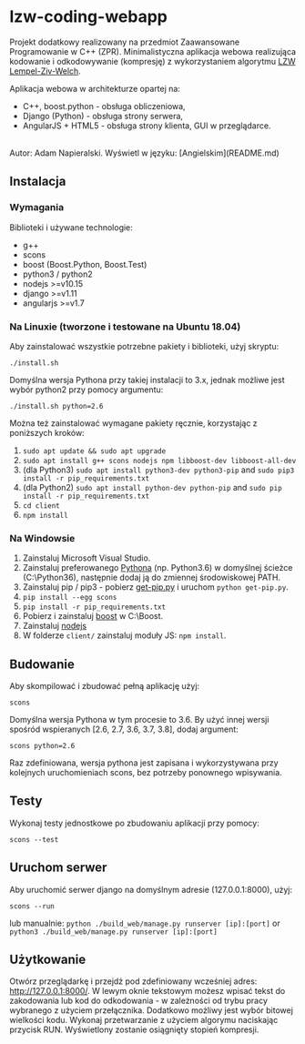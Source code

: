 # lzw-coding-webapp
Projekt dodatkowy realizowany na przedmiot Zaawansowane Programowanie w C++ (ZPR). Minimalistyczna aplikacja webowa realizująca kodowanie i odkodowywanie (kompresję) z wykorzystaniem algorytmu [LZW Lempel-Ziv-Welch](https://pl.wikipedia.org/wiki/LZW).<br>

Aplikacja webowa w architekturze opartej na:
- C++, boost.python - obsługa obliczeniowa,
- Django (Python) - obsługa strony serwera,
- AngularJS + HTML5 - obsługa strony klienta, GUI w przeglądarce.
<br>
Autor: Adam Napieralski.
Wyświetl w języku: [Angielskim](README.md)

## Instalacja

### Wymagania
Biblioteki i używane technologie:
- g++
- scons
- boost (Boost.Python, Boost.Test)
- python3 / python2
- nodejs >=v10.15
- django >=v1.11
- angularjs >=v1.7

### Na Linuxie (tworzone i testowane na Ubuntu 18.04)
Aby zainstalować wszystkie potrzebne pakiety i biblioteki, użyj skryptu:
```
./install.sh
```
Domyślna wersja Pythona przy takiej instalacji to 3.x, jednak możliwe jest wybór python2 przy pomocy argumentu: 
```
./install.sh python=2.6
```
Można też zainstalować wymagane pakiety ręcznie, korzystając z poniższych kroków:
1. `sudo apt update && sudo apt upgrade`
2. `sudo apt install g++ scons nodejs npm libboost-dev libboost-all-dev`
3. (dla Python3) `sudo apt install python3-dev python3-pip` and `sudo pip3 install -r pip_requirements.txt`
4. (dla Python2) `sudo apt install python-dev python-pip` and `sudo pip install -r pip_requirements.txt`
5. `cd client`
6. `npm install`

### Na Windowsie
1. Zainstaluj Microsoft Visual Studio.
2. Zainstaluj preferowanego [Pythona](https://www.python.org/download/releases/) (np. Python3.6) w domyślnej ścieżce (C:\Python36\), następnie dodaj ją do zmiennej środowiskowej PATH.
3. Zainstaluj pip / pip3 - pobierz [get-pip.py](https://bootstrap.pypa.io/get-pip.py) i uruchom `python get-pip.py`.
4. `pip install --egg scons`
5. `pip install -r pip_requirements.txt`
6. Pobierz i zainstaluj [boost](http://www.boost.org) w C:\Boost\.
7. Zainstaluj [nodejs](http://nodejs.org/download/)
8. W folderze `client/` zainstaluj moduły JS: `npm install`.

## Budowanie
Aby skompilować i zbudować pełną aplikację użyj:
```
scons
```
Domyślna wersja Pythona w tym procesie to 3.6. By użyć innej wersji spośród wspieranych [2.6, 2.7, 3.6, 3.7, 3.8], dodaj argument:
```
scons python=2.6
```
Raz zdefiniowana, wersja pythona jest zapisana i wykorzystywana przy kolejnych uruchomieniach scons, bez potrzeby ponownego wpisywania.
## Testy
Wykonaj testy jednostkowe po zbudowaniu aplikacji przy pomocy:
```
scons --test
```
## Uruchom serwer
Aby uruchomić serwer django na domyślnym adresie (127.0.0.1:8000), użyj:
```
scons --run
```
lub manualnie: `python ./build_web/manage.py runserver [ip]:[port]` or `python3 ./build_web/manage.py runserver [ip]:[port]`
## Użytkowanie
Otwórz przeglądarkę i przejdź pod zdefiniowany wcześniej adres: http://127.0.0.1:8000/. W lewym oknie tekstowym możesz wpisać tekst do zakodowania lub kod do odkodowania - w zależności od trybu pracy wybranego z użyciem przełącznika. Dodatkowo możliwy jest wybór bitowej wielkości kodu. Wykonaj przetwarzanie z użyciem algorymu naciskając przycisk RUN. Wyświetlony zostanie osiągnięty stopień kompresji.
